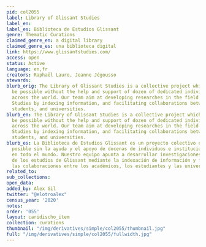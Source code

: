 ```yaml
---
pid: col2055
label: Library of Glissant Studies
label_en:
label_es: Biblioteca de Estudios Glissant
genre: Thematic Curations
claimed_genre_en: a digital library
claimed_genre_es: una biblioteca digital
link: https://www.glissantstudies.com/
access: open
status: Active
language: en,fr
creators: Raphaël Lauro, Jeanne Jégousso
stewards:
blurb_orig: The Library of Glissant Studies is a collective project which would not
  be possible without the help and support of dozen of dedicated individuals and institutions
  across the world. Our team aim at developing researches in the field of Glissant
  Studies by indexing information, and facilitating collaborations between scholars,
  students, and universities.
blurb_en: The Library of Glissant Studies is a collective project which would not
  be possible without the help and support of dozen of dedicated individuals and institutions
  across the world. Our team aim at developing researches in the field of Glissant
  Studies by indexing information, and facilitating collaborations between scholars,
  students, and universities.
blurb_es: La Biblioteca de Estudios Glissant es un proyecto colectivo que no sería
  posible sin la ayuda y el apoyo de docenas de individuos e instituciones dedicadas
  en todo el mundo. Nuestro equipo apunta a desarrollar investigaciones en el campo
  de los estudios de Glissant mediante la indexación de información y facilitando
  las colaboraciones entre los académicos, los estudiantes y las universidades.
related_to:
sub_collections:
open_data:
added_by: Alex Gil
twitter: "@elotroalex"
census_year: '2020'
notes:
order: '055'
layout: caridischo_item
collection: curations
thumbnail: "/img/derivatives/simple/col2055/thumbnail.jpg"
full: "/img/derivatives/simple/col2055/fullwidth.jpg"
---
```

